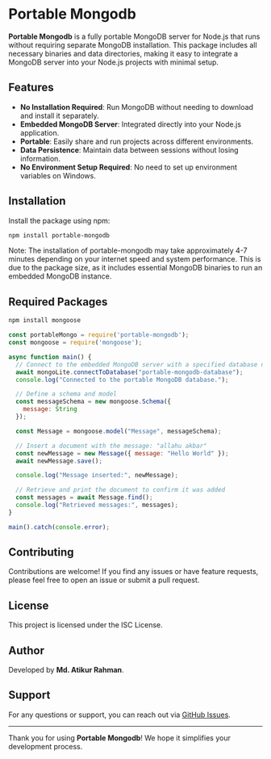 # Portable Mongodb

**Portable Mongodb** is a fully portable MongoDB server for Node.js that runs without requiring separate MongoDB installation. This package includes all necessary binaries and data directories, making it easy to integrate a MongoDB server into your Node.js projects with minimal setup.

## Features

- **No Installation Required**: Run MongoDB without needing to download and install it separately.
- **Embedded MongoDB Server**: Integrated directly into your Node.js application.
- **Portable**: Easily share and run projects across different environments.
- **Data Persistence**: Maintain data between sessions without losing information.
- **No Environment Setup Required**: No need to set up environment variables on Windows.


## Installation

Install the package using npm:

```bash
npm install portable-mongodb

```
Note: The installation of portable-mongodb may take approximately 4-7 minutes depending on your internet speed and system performance. This is due to the package size, as it includes essential MongoDB binaries to run an embedded MongoDB instance.

## Required Packages


```bash
npm install mongoose

```


```js
const portableMongo = require('portable-mongodb');
const mongoose = require('mongoose');

async function main() {
  // Connect to the embedded MongoDB server with a specified database name
  await mongoLite.connectToDatabase("portable-mongodb-database");
  console.log("Connected to the portable MongoDB database.");

  // Define a schema and model
  const messageSchema = new mongoose.Schema({
    message: String
  });

  const Message = mongoose.model("Message", messageSchema);

  // Insert a document with the message: "allahu akbar"
  const newMessage = new Message({ message: "Hello World" });
  await newMessage.save();

  console.log("Message inserted:", newMessage);

  // Retrieve and print the document to confirm it was added
  const messages = await Message.find();
  console.log("Retrieved messages:", messages);
}

main().catch(console.error);

```

## Contributing

Contributions are welcome! If you find any issues or have feature requests, please feel free to open an issue or submit a pull request.

## License

This project is licensed under the ISC License.

## Author

Developed by **Md. Atikur Rahman**.

## Support

For any questions or support, you can reach out via [GitHub Issues](https://github.com/MohammadAtikurRahman/portable-mongodb/issues).

---

Thank you for using **Portable Mongodb**! We hope it simplifies your development process.
